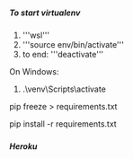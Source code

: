##### To start virtualenv ####

1. '''wsl'''
2. '''source env/bin/activate'''
3. to end: '''deactivate'''

On Windows: 
1. .\venv\Scripts\activate

pip freeze > requirements.txt

pip install -r requirements.txt

##### #####

##### Heroku #####  

